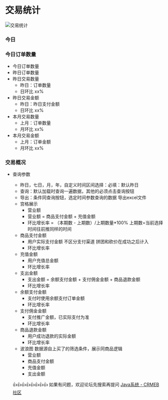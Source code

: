 # 交易统计

![交易统计](https://fastly.jsdelivr.net/gh/xbdazz/mypic/img/202204011927347.png)

### 今日
### 今日订单数量
- 今日订单数量
- 昨日订单数量
- 昨日交易数量
    - 昨日：订单数量
    - 日环比 xx%
- 昨日交易金额
    - 昨日：昨日支付金额
    - 日环比 xx%
- 本月交易数量
    - 上月：订单数量
    - 月环比 xx%
- 本月交易金额
    - 上月：订单金额
    - 月环比 xx%
### 交易概况
- 查询参数
    - 昨日，七日，月，年，自定义时间区间选择：必填：默认昨日
    - 查询：默认加载时查询一遍数据，其他的必须点击查询按钮
    - 导出：条件同查询按钮，选定时间参数查询的数据 导出excel文件
    - 宫格展示
        - 营业额
        - 营业额 = 商品支付金额 + 充值金额
        - 环比增长率 = （本期数 - 上期数）/上期数量\*100% 上期数=当前选择时间往前推同样的时间
    - 商品支付金额
        - 用户实际支付金额 不区分支付渠道 拼团和砍价在成功之后计入
        - 环比增长率
    - 充值金额
        - 用户充值总金额
        - 环比增长率
    - 支出金额
        - 支出金额 = 余额支付金额 + 支付佣金金额 + 商品退款金额
        - 环比增长率
    - 余额支付金额
        - 支付时使用余额支付订单金额
        - 环比增长率
    - 支付佣金金额
        - 支付推广金额，已实际支付为准
        - 环比增长率
    - 商品退款金额
        - 用户成功退款的实际金额
        - 环比增长率
    - 波浪图 数据源自上买了的筛选条件，展示同商品逻辑
        - 营业额
        - 商品支付金额
        - 充值金额
        - 支出金额

  👍👍👍👍👍👍👍👍 如果有问题，欢迎论坛先搜索再提问 [Java系统 - CRMEB社区](https://q.crmeb.com/?categoryId=122&sequence=0)